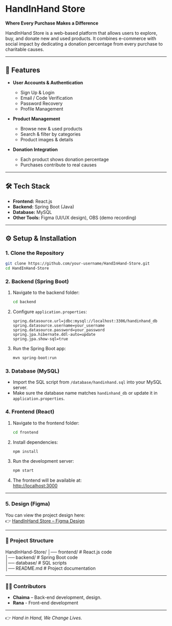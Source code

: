 # HandInHand Store

**Where Every Purchase Makes a Difference**  

HandInHand Store is a web-based platform that allows users to explore, buy, and donate new and used products. It combines e-commerce with social impact by dedicating a donation percentage from every purchase to charitable causes.  

---

## 🚀 Features  

- **User Accounts & Authentication**  
  - Sign Up & Login  
  - Email / Code Verification  
  - Password Recovery  
  - Profile Management  

- **Product Management**  
  - Browse new & used products  
  - Search & filter by categories  
  - Product images & details  

- **Donation Integration**  
  - Each product shows donation percentage  
  - Purchases contribute to real causes  

---

## 🛠️ Tech Stack  

- **Frontend:** React.js  
- **Backend:** Spring Boot (Java)  
- **Database:** MySQL   
- **Other Tools:** Figma (UI/UX design), OBS (demo recording)  

---

## ⚙️ Setup & Installation  

### 1. Clone the Repository  
```bash
git clone https://github.com/your-username/HandInHand-Store.git
cd HandInHand-Store
```

### 2. Backend (Spring Boot)  
1. Navigate to the backend folder:  
   ```bash
   cd backend
   ```
2. Configure `application.properties`:  
   ```properties
   spring.datasource.url=jdbc:mysql://localhost:3306/handinhand_db
   spring.datasource.username=your_username
   spring.datasource.password=your_password
   spring.jpa.hibernate.ddl-auto=update
   spring.jpa.show-sql=true

   ```
3. Run the Spring Boot app:  
   ```bash
   mvn spring-boot:run
   ```

### 3. Database (MySQL)  
- Import the SQL script from `/database/handinhand.sql` into your MySQL server.  
- Make sure the database name matches `handinhand_db` or update it in `application.properties`.  

### 4. Frontend (React)  
1. Navigate to the frontend folder:  
   ```bash
   cd frontend
   ```
2. Install dependencies:  
   ```bash
   npm install
   ```
3. Run the development server:  
   ```bash
   npm start
   ```
4. The frontend will be available at:  
   [http://localhost:3000](http://localhost:3000)  

---

### 5. Design (Figma)

You can view the project design here:  
👉 [HandInHand Store – Figma Design]([https://www.figma.com/file/xxxx/HandInHand-Store](https://www.figma.com/design/BBMlDiyXBKqTJdsMWF8ZMI/HandInHand-Store?node-id=0-1&t=S44iWXMB6GQ4LmJk-1))


---


### 📂 Project Structure  

HandInHand-Store/
│── frontend/       # React.js code  
│── backend/        # Spring Boot code  
│── database/       # SQL scripts  
│── README.md       # Project documentation  


---

### 👩‍💻 Contributors  

- **Chaima** – Back-end development, design.
- **Rana** - Front-end development

---

👉 *Hand in Hand, We Change Lives.*  
